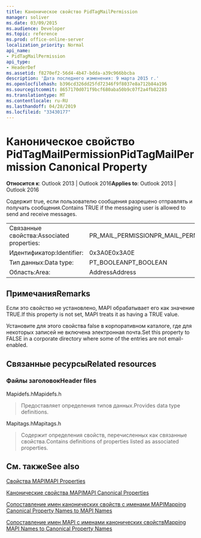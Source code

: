 ```yaml
---
title: Каноническое свойство PidTagMailPermission
manager: soliver
ms.date: 03/09/2015
ms.audience: Developer
ms.topic: reference
ms.prod: office-online-server
localization_priority: Normal
api_name:
- PidTagMailPermission
api_type:
- HeaderDef
ms.assetid: f8270ef2-56d4-4b47-bdda-a39c966bbcba
description: 'Дата последнего изменения: 9 марта 2015 г.'
ms.openlocfilehash: b396cd326dd25fd72346f9f8037e8a712b84a196
ms.sourcegitcommit: 8657170d071f9bcf680aba50b9c07f2a4fb82283
ms.translationtype: MT
ms.contentlocale: ru-RU
ms.lasthandoff: 04/28/2019
ms.locfileid: "33430177"
---
```

# <a name="pidtagmailpermission-canonical-property"></a><span data-ttu-id="a0c7f-103">Каноническое свойство PidTagMailPermission</span><span class="sxs-lookup"><span data-stu-id="a0c7f-103">PidTagMailPermission Canonical Property</span></span>

  
  
<span data-ttu-id="a0c7f-104">**Относится к**: Outlook 2013 | Outlook 2016</span><span class="sxs-lookup"><span data-stu-id="a0c7f-104">**Applies to**: Outlook 2013 | Outlook 2016</span></span> 
  
<span data-ttu-id="a0c7f-105">Содержит true, если пользователю сообщения разрешено отправлять и получать сообщения.</span><span class="sxs-lookup"><span data-stu-id="a0c7f-105">Contains TRUE if the messaging user is allowed to send and receive messages.</span></span> 
  
|||
|:-----|:-----|
|<span data-ttu-id="a0c7f-106">Связанные свойства:</span><span class="sxs-lookup"><span data-stu-id="a0c7f-106">Associated properties:</span></span>  <br/> |<span data-ttu-id="a0c7f-107">PR_MAIL_PERMISSION</span><span class="sxs-lookup"><span data-stu-id="a0c7f-107">PR_MAIL_PERMISSION</span></span>  <br/> |
|<span data-ttu-id="a0c7f-108">Идентификатор:</span><span class="sxs-lookup"><span data-stu-id="a0c7f-108">Identifier:</span></span>  <br/> |<span data-ttu-id="a0c7f-109">0x3A0E</span><span class="sxs-lookup"><span data-stu-id="a0c7f-109">0x3A0E</span></span>  <br/> |
|<span data-ttu-id="a0c7f-110">Тип данных:</span><span class="sxs-lookup"><span data-stu-id="a0c7f-110">Data type:</span></span>  <br/> |<span data-ttu-id="a0c7f-111">PT_BOOLEAN</span><span class="sxs-lookup"><span data-stu-id="a0c7f-111">PT_BOOLEAN</span></span>  <br/> |
|<span data-ttu-id="a0c7f-112">Область:</span><span class="sxs-lookup"><span data-stu-id="a0c7f-112">Area:</span></span>  <br/> |<span data-ttu-id="a0c7f-113">Address</span><span class="sxs-lookup"><span data-stu-id="a0c7f-113">Address</span></span>  <br/> |
   
## <a name="remarks"></a><span data-ttu-id="a0c7f-114">Примечания</span><span class="sxs-lookup"><span data-stu-id="a0c7f-114">Remarks</span></span>

<span data-ttu-id="a0c7f-115">Если это свойство не установлено, MAPI обрабатывает его как значение TRUE.</span><span class="sxs-lookup"><span data-stu-id="a0c7f-115">If this property is not set, MAPI treats it as having a TRUE value.</span></span> 
  
<span data-ttu-id="a0c7f-116">Установите для этого свойства false в корпоративном каталоге, где для некоторых записей не включена электронная почта.</span><span class="sxs-lookup"><span data-stu-id="a0c7f-116">Set this property to FALSE in a corporate directory where some of the entries are not email-enabled.</span></span> 
  
## <a name="related-resources"></a><span data-ttu-id="a0c7f-117">Связанные ресурсы</span><span class="sxs-lookup"><span data-stu-id="a0c7f-117">Related resources</span></span>

### <a name="header-files"></a><span data-ttu-id="a0c7f-118">Файлы заголовок</span><span class="sxs-lookup"><span data-stu-id="a0c7f-118">Header files</span></span>

<span data-ttu-id="a0c7f-119">Mapidefs.h</span><span class="sxs-lookup"><span data-stu-id="a0c7f-119">Mapidefs.h</span></span>
  
> <span data-ttu-id="a0c7f-120">Предоставляет определения типов данных.</span><span class="sxs-lookup"><span data-stu-id="a0c7f-120">Provides data type definitions.</span></span>
    
<span data-ttu-id="a0c7f-121">Mapitags.h</span><span class="sxs-lookup"><span data-stu-id="a0c7f-121">Mapitags.h</span></span>
  
> <span data-ttu-id="a0c7f-122">Содержит определения свойств, перечисленных как связанные свойства.</span><span class="sxs-lookup"><span data-stu-id="a0c7f-122">Contains definitions of properties listed as associated properties.</span></span>
    
## <a name="see-also"></a><span data-ttu-id="a0c7f-123">См. также</span><span class="sxs-lookup"><span data-stu-id="a0c7f-123">See also</span></span>



[<span data-ttu-id="a0c7f-124">Свойства MAPI</span><span class="sxs-lookup"><span data-stu-id="a0c7f-124">MAPI Properties</span></span>](mapi-properties.md)
  
[<span data-ttu-id="a0c7f-125">Канонические свойства MAPI</span><span class="sxs-lookup"><span data-stu-id="a0c7f-125">MAPI Canonical Properties</span></span>](mapi-canonical-properties.md)
  
[<span data-ttu-id="a0c7f-126">Сопоставление имен канонических свойств с именами MAPI</span><span class="sxs-lookup"><span data-stu-id="a0c7f-126">Mapping Canonical Property Names to MAPI Names</span></span>](mapping-canonical-property-names-to-mapi-names.md)
  
[<span data-ttu-id="a0c7f-127">Сопоставление имен MAPI с именами канонических свойств</span><span class="sxs-lookup"><span data-stu-id="a0c7f-127">Mapping MAPI Names to Canonical Property Names</span></span>](mapping-mapi-names-to-canonical-property-names.md)

